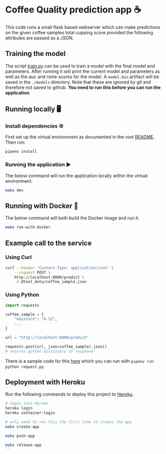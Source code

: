 # Coffee Quality prediction app ☕

This code runs a small flask based webserver which can make predictions on the given coffee samples total cupping score provided the following attributes are passed as a JSON.

## Training the model

The script [train.py](./train.py) can be used to train a model with the final model and parameters. After running it will print the current model and parameters as well as the auc and rsme scores for the model. A `model.bin` artifact will be saved in the `./models` directory. Note that these are ignored by git and therefore not saved to github. **You need to run this before you can run the application**.

## Running locally 🖥️

### Install dependencies ⚙️

First set up the virtual environment as documented in the root [README](../README.md). Then run:

```sh
pipenv install
```

### Running the application ▶️

The below command will run the application locally within the virtual environment. 

```sh
make dev
```

## Running with Docker 🐳

The below command will both build the Docker image and run it.

```sh
make run-with-docker
```

## Example call to the service

### Using Curl

```sh
curl --header "Content-Type: application/json" \
    --request POST \
    http://localhost:8000/predict \
    -d @test_data/coffee_sample.json
```

### Using Python

```python
import requests

coffee_sample = {
    "moisture": "0.12",
    ...
}

url = "http://localhost:8000/predict"

requests.post(url, json=coffee_sample).json()
# returns python dictionary of response
```

There is a sample code for this [here](./request.py) which you can run with `pipenv run python request.py`.

## Deployment with Heroku

Run the following commands to deploy this project to [Heroku](https://dashboard.heroku.com/login).

```sh
# login into Heroku
heroku login
heroku container:login

# only need to run this the first time to create the app
make create-app

make push-app

make release-app
``